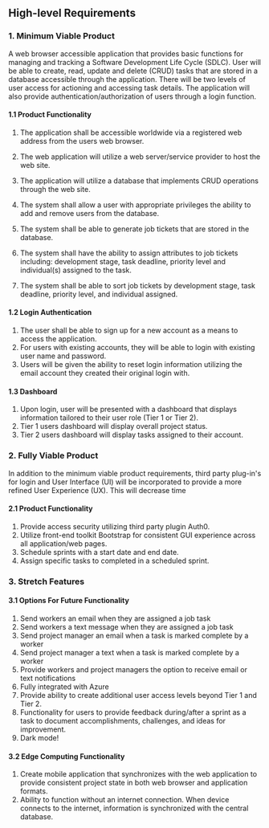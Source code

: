 ## High-level Requirements

### 1. Minimum Viable Product

A web browser accessible application that provides basic functions for managing and tracking a Software Development Life Cycle (SDLC). User will be able to create, read, update and delete (CRUD) tasks that are stored in a database accessible through the application. There will be two levels of user access for actioning and accessing task details. The application will also provide authentication/authorization of users through a login function.

####      1.1 Product Functionality

1. The application shall be accessible worldwide via a registered web address from the users web browser.
2. The web application will utilize a web server/service provider to host the web site.
3. The application will utilize a database that implements CRUD operations through the web site.

4. The system shall allow a user with appropriate privileges the ability to add and remove users from the database. 

5. The system shall be able to generate job tickets that are stored in the database.

6. The system shall have the ability to assign attributes to job tickets including: development stage, task deadline, priority level and individual(s) assigned to the task.

7. The system shall be able to sort job tickets by development stage, task deadline, priority level, and individual assigned.

####      1.2 Login Authentication

1. The user shall be able to sign up for a new account as a means to access the application.
2. For users with existing accounts, they will be able to login with existing user name and password.
3. Users will be given the ability to reset login information utilizing the email account they created their original login with.

####      1.3 Dashboard

1. Upon login, user will be presented with a dashboard that displays information tailored to their user role (Tier 1 or Tier 2).
2. Tier 1 users dashboard will display overall project status.
3. Tier 2 users dashboard will display tasks assigned to their account.

### 2. Fully Viable Product

In addition to the minimum viable product requirements, third party plug-in's for login and User Interface (UI) will be incorporated to provide a more refined User Experience (UX). This will decrease time 

#### 	  2.1 Product Functionality

1. Provide access security utilizing third party plugin Auth0.
2. Utilize front-end toolkit Bootstrap for consistent GUI experience across all application/web pages.
3. Schedule sprints with a start date and end date.
4. Assign specific tasks to completed in a scheduled sprint.

### 3. Stretch Features

#### 	  3.1 Options For Future Functionality

1. Send workers an email when they are assigned a job task
2. Send workers a text message when they are assigned a job task
3. Send project manager an email when a task is marked complete by a worker
4. Send project manager a text when a task is marked complete by a worker
5. Provide workers and project managers the option to receive email or text notifications
6. Fully integrated with Azure
7. Provide ability to create additional user access levels beyond Tier 1 and Tier 2.
8. Functionality for users to provide feedback during/after a sprint as a task to document accomplishments, challenges, and ideas for improvement.
9. Dark mode!

####      3.2 Edge Computing Functionality

1. Create mobile application that synchronizes with the web application to provide consistent project state in both web browser and application formats.
2. Ability to function without an internet connection. When device connects to the internet, information is synchronized with the central database.

